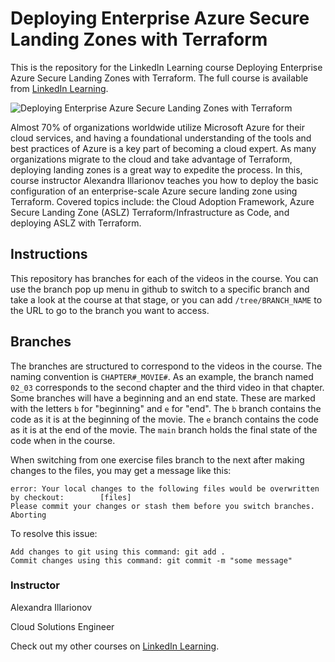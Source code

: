 # Deploying Enterprise Azure Secure Landing Zones with Terraform
This is the repository for the LinkedIn Learning course Deploying Enterprise Azure Secure Landing Zones with Terraform. The full course is available from [LinkedIn Learning][lil-course-url].

![Deploying Enterprise Azure Secure Landing Zones with Terraform][lil-thumbnail-url] 

Almost 70% of organizations worldwide utilize Microsoft Azure for their cloud services, and having a foundational understanding of the tools and best practices of Azure is a key part of becoming a cloud expert. As many organizations migrate to the cloud and take advantage of Terraform, deploying landing zones is a great way to expedite the process. In this, course instructor Alexandra Illarionov teaches you how to deploy the basic configuration of an enterprise-scale Azure secure landing zone using Terraform. Covered topics include: the Cloud Adoption Framework, Azure Secure Landing Zone (ASLZ) Terraform/Infrastructure as Code, and deploying ASLZ with Terraform.

## Instructions
This repository has branches for each of the videos in the course. You can use the branch pop up menu in github to switch to a specific branch and take a look at the course at that stage, or you can add `/tree/BRANCH_NAME` to the URL to go to the branch you want to access.

## Branches
The branches are structured to correspond to the videos in the course. The naming convention is `CHAPTER#_MOVIE#`. As an example, the branch named `02_03` corresponds to the second chapter and the third video in that chapter. 
Some branches will have a beginning and an end state. These are marked with the letters `b` for "beginning" and `e` for "end". The `b` branch contains the code as it is at the beginning of the movie. The `e` branch contains the code as it is at the end of the movie. The `main` branch holds the final state of the code when in the course.

When switching from one exercise files branch to the next after making changes to the files, you may get a message like this:

    error: Your local changes to the following files would be overwritten by checkout:        [files]
    Please commit your changes or stash them before you switch branches.
    Aborting

To resolve this issue:
	
    Add changes to git using this command: git add .
	Commit changes using this command: git commit -m "some message"


### Instructor

Alexandra Illarionov 
                            
Cloud Solutions Engineer

                            

Check out my other courses on [LinkedIn Learning](https://www.linkedin.com/learning/instructors/alexandra-illarionov).

[lil-course-url]: https://www.linkedin.com/learning/deploying-enterprise-azure-secure-landing-zones-with-terraform?dApp=59033956
[lil-thumbnail-url]: https://media.licdn.com/dms/image/C560DAQGbmv8_pcaJew/learning-public-crop_675_1200/0/1672789440412?e=2147483647&v=beta&t=Z2UUaG3pE0ULctyWyhfMt_2crza6ok1wVK86YcQDxKY
